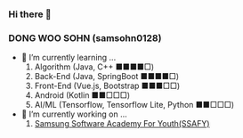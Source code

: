 ### Hi there 👋
### DONG WOO SOHN (samsohn0128)
- 🌱 I’m currently learning ...
    1. Algorithm (Java, C++ ■■■■□)
    2. Back-End (Java, SpringBoot ■■■■□)
    3. Front-End (Vue.js, Bootstrap ■■■□□)
    4. Android (Kotlin ■■□□□)
    5. AI/ML (Tensorflow, Tensorflow Lite, Python ■■□□□)
- 🔭 I’m currently working on ...
    1. [Samsung Software Academy For Youth(SSAFY)](https://www.ssafy.com/ksp/jsp/swp/swpMain.jsp)
<!--
**samsohn0128/samsohn0128** is a ✨ _special_ ✨ repository because its `README.md` (this file) appears on your GitHub profile.

Here are some ideas to get you started:

- 🔭 I’m currently working on ...
- 🌱 I’m currently learning ...
- 👯 I’m looking to collaborate on ...
- 🤔 I’m looking for help with ...
- 💬 Ask me about ...
- 📫 How to reach me: ...
- 😄 Pronouns: ...
- ⚡ Fun fact: ...
-->
